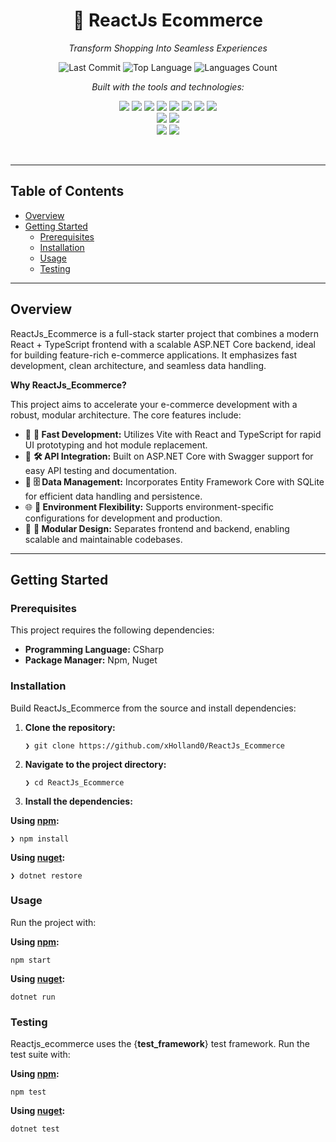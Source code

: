 
<div id="top" class="">
<h1 align="center">🛒 ReactJs Ecommerce</h1>

<p align="center"><em>Transform Shopping Into Seamless Experiences</em></p>

<p align="center">
  <img src="https://img.shields.io/github/last-commit/xHolland0/ReactJs_Ecommerce?style=flat" alt="Last Commit" />
  <img src="https://img.shields.io/github/languages/top/xHolland0/ReactJs_Ecommerce?color=blue&style=flat" alt="Top Language" />
  <img src="https://img.shields.io/github/languages/count/xHolland0/ReactJs_Ecommerce?style=flat" alt="Languages Count" />
</p>

<p align="center"><em>Built with the tools and technologies:</em></p>

<p align="center">
    <img src="https://img.shields.io/badge/HTML-%23E34F26.svg?logo=html5&logoColor=white" />
    <img src="https://img.shields.io/badge/CSS-639?logo=css&logoColor=fff" />
    <img src="https://custom-icon-badges.demolab.com/badge/C%23-%23239120.svg?logo=cshrp&logoColor=white" />
    <img src="https://img.shields.io/badge/JSON-black?style=flat&logo=json&logoColor=white" />
    <img src="https://img.shields.io/badge/JavaScript-F7DF1E?style=flat&logo=javascript&logoColor=000" />
    <img src="https://img.shields.io/badge/React-20232A?style=flat&logo=react&logoColor=61DAFB" />
    <img src="https://img.shields.io/badge/TypeScript-3178C6?style=flat&logo=typescript&logoColor=white" />
    <img src="https://img.shields.io/badge/.NET-512BD4?logo=dotnet&logoColor=fff" />
    <br>
  <img src="https://img.shields.io/badge/Vite-646CFF?style=flat&logo=vite&logoColor=white" />
  <img src="https://img.shields.io/badge/SQLite-%2307405e.svg?logo=sqlite&logoColor=white" />
  <br>
    <img src="https://img.shields.io/badge/NuGet-004880?logo=nuget&logoColor=fff](https://img.shields.io/badge/HTML-%23E34F26.svg?logo=html5&logoColor=white" />
    <img src="https://img.shields.io/badge/npm-CB3837?logo=npm&logoColor=fff" />

    
</p>

<br>
<hr>
<h2>Table of Contents</h2>
<ul class="list-disc pl-4 my-0">
<li class="my-0"><a href="#overview">Overview</a></li>
<li class="my-0"><a href="#getting-started">Getting Started</a>
<ul class="list-disc pl-4 my-0">
<li class="my-0"><a href="#prerequisites">Prerequisites</a></li>
<li class="my-0"><a href="#installation">Installation</a></li>
<li class="my-0"><a href="#usage">Usage</a></li>
<li class="my-0"><a href="#testing">Testing</a></li>
</ul>
</li>
</ul>
<hr>
<h2>Overview</h2>
<p>ReactJs_Ecommerce is a full-stack starter project that combines a modern React + TypeScript frontend with a scalable ASP.NET Core backend, ideal for building feature-rich e-commerce applications. It emphasizes fast development, clean architecture, and seamless data handling.</p>
<p><strong>Why ReactJs_Ecommerce?</strong></p>
<p>This project aims to accelerate your e-commerce development with a robust, modular architecture. The core features include:</p>
<ul class="list-disc pl-4 my-0">
<li class="my-0">🧩 <strong>🚀 Fast Development:</strong> Utilizes Vite with React and TypeScript for rapid UI prototyping and hot module replacement.</li>
<li class="my-0">🔧 <strong>🛠️ API Integration:</strong> Built on ASP.NET Core with Swagger support for easy API testing and documentation.</li>
<li class="my-0">💾 <strong>🗄️ Data Management:</strong> Incorporates Entity Framework Core with SQLite for efficient data handling and persistence.</li>
<li class="my-0">🌐 <strong>🔄 Environment Flexibility:</strong> Supports environment-specific configurations for development and production.</li>
<li class="my-0">🎨 <strong>🎯 Modular Design:</strong> Separates frontend and backend, enabling scalable and maintainable codebases.</li>
</ul>
<hr>
<h2>Getting Started</h2>
<h3>Prerequisites</h3>
<p>This project requires the following dependencies:</p>
<ul class="list-disc pl-4 my-0">
<li class="my-0"><strong>Programming Language:</strong> CSharp</li>
<li class="my-0"><strong>Package Manager:</strong> Npm, Nuget</li>
</ul>
<h3>Installation</h3>
<p>Build ReactJs_Ecommerce from the source and install dependencies:</p>
<ol>
<li class="my-0">
<p><strong>Clone the repository:</strong></p>
<pre><code class="language-sh">❯ git clone https://github.com/xHolland0/ReactJs_Ecommerce
</code></pre>
</li>
<li class="my-0">
<p><strong>Navigate to the project directory:</strong></p>
<pre><code class="language-sh">❯ cd ReactJs_Ecommerce
</code></pre>
</li>
<li class="my-0">
<p><strong>Install the dependencies:</strong></p>
</li>
</ol>
<p><strong>Using <a href="https://www.npmjs.com/">npm</a>:</strong></p>
<pre><code class="language-sh">❯ npm install
</code></pre>
<p><strong>Using <a href="https://docs.microsoft.com/en-us/dotnet/csharp/">nuget</a>:</strong></p>
<pre><code class="language-sh">❯ dotnet restore
</code></pre>
<h3>Usage</h3>
<p>Run the project with:</p>
<p><strong>Using <a href="https://www.npmjs.com/">npm</a>:</strong></p>
<pre><code class="language-sh">npm start
</code></pre>
<p><strong>Using <a href="https://docs.microsoft.com/en-us/dotnet/csharp/">nuget</a>:</strong></p>
<pre><code class="language-sh">dotnet run
</code></pre>
<h3>Testing</h3>
<p>Reactjs_ecommerce uses the {<strong>test_framework</strong>} test framework. Run the test suite with:</p>
<p><strong>Using <a href="https://www.npmjs.com/">npm</a>:</strong></p>
<pre><code class="language-sh">npm test
</code></pre>
<p><strong>Using <a href="https://docs.microsoft.com/en-us/dotnet/csharp/">nuget</a>:</strong></p>
<pre><code class="language-sh">dotnet test
</code></pre>
</div>
